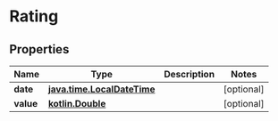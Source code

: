 # Rating

## Properties
Name | Type | Description | Notes
------------ | ------------- | ------------- | -------------
**date** | [**java.time.LocalDateTime**](java.time.LocalDateTime.md) |  |  [optional]
**value** | [**kotlin.Double**](.md) |  |  [optional]
